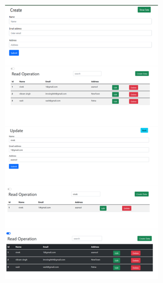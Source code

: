 <img src="create.png" height="200px">
<img src="Read.png">
<img src="Update.png">
<img src="search.png">
<img src="toggle.png">
